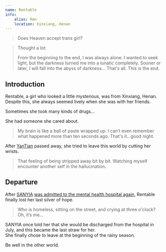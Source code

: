 ```yaml
---
name: Rentable
info:
    alias: Ren
    location: Xinxiang, Henan
---
```


> Does Heaven accept trans girl?

> Thought a lot:
>
> From the beginning to the end, I was always alone.
> I wanted to seek light, but the darkness turned me into a lunatic completely.
> Sooner or later, I will fall into the abyss of darkness…
> That's all. This is the end.

## Introduction

Rentable, a girl who looked a little mysterious, was from Xinxiang, Henan.  
Despite this, she always seemed lively when she was with her friends.

Sometimes she took many kinds of drugs...  

She had someone she cared about.

> My brain is like a ball of paste wrapped up.
> I can’t even remember what happened more than ten seconds ago.
> That's it...good night.

After [YanTian](https://one-among.us/profile/SS3B_0016) passed away, she tried to leave this world by cutting her wrists.

> That feeling of being stripped away bit by bit.
> Watching myself encounter another self in the hallucination.

## Departure

After [SANYIA](http://www.sanyia.top) [was admitted to the mental health hospital again](https://meow.sanyia.top/index.php/archives/357/), Rentable finally lost her last silver of hope.

> Who is homeless, sitting on the street, and crying at three o'clock?
> Oh, it’s me...

SANYIA once told her that she would be discharged from the hospital in July, and this became the last straw for her.  
She finally chose to leave at the beginning of the rainy season.

Be well in the other world.

<p style="font-size: 0.001px;">醉后不知天在水,满船清梦压星河</p>
